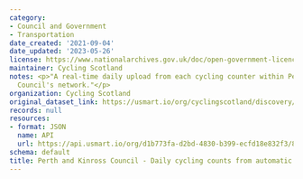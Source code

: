 ```yaml
---
category:
- Council and Government
- Transportation
date_created: '2021-09-04'
date_updated: '2023-05-26'
license: https://www.nationalarchives.gov.uk/doc/open-government-licence/version/3/
maintainer: Cycling Scotland
notes: <p>"A real-time daily upload from each cycling counter within Perth &amp; Kinross
  Council's network."</p>
organization: Cycling Scotland
original_dataset_link: https://usmart.io/org/cyclingscotland/discovery/discovery-view-detail/16e1662e-c3b4-4b7e-b8b1-04775b7c0737
records: null
resources:
- format: JSON
  name: API
  url: https://api.usmart.io/org/d1b773fa-d2bd-4830-b399-ecfd18e832f3/840ab46e-93bf-43d9-9a82-0c977302c6c2/1/urql
schema: default
title: Perth and Kinross Council - Daily cycling counts from automatic cycling counters
---
```

